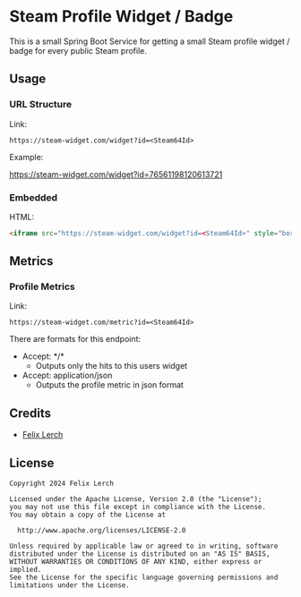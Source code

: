Steam Profile Widget / Badge
==================

This is a small Spring Boot Service for getting a small Steam profile widget / badge for every public Steam profile.

## Usage

### URL Structure

Link:
```
https://steam-widget.com/widget?id=<Steam64Id>
```

Example:

https://steam-widget.com/widget?id=76561198120613721

### Embedded

HTML:
```HTML
<iframe src="https://steam-widget.com/widget?id=<Steam64Id>" style="border: 0" width="325" height="75"></iframe>
```

## Metrics

### Profile Metrics

Link:
```
https://steam-widget.com/metric?id=<Steam64Id>
```

There are formats for this endpoint:
- Accept: \*/\*
  - Outputs only the hits to this users widget
- Accept: application/json
  - Outputs the profile metric in json format

## Credits

- [Felix Lerch](https://github.com/felixlerch)

## License


    Copyright 2024 Felix Lerch
    
    Licensed under the Apache License, Version 2.0 (the "License");
    you may not use this file except in compliance with the License.
    You may obtain a copy of the License at
    
      http://www.apache.org/licenses/LICENSE-2.0
    
    Unless required by applicable law or agreed to in writing, software
    distributed under the License is distributed on an "AS IS" BASIS,
    WITHOUT WARRANTIES OR CONDITIONS OF ANY KIND, either express or implied.
    See the License for the specific language governing permissions and
    limitations under the License.

